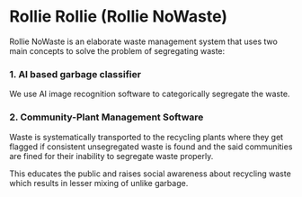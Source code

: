 # Rollie Rollie (Rollie NoWaste)
Rollie NoWaste is an elaborate waste management system that uses two main concepts to solve the problem of segregating waste:

### 1. AI based garbage classifier 
We use AI image recognition software to categorically segregate the waste.

### 2. Community-Plant Management Software 
Waste is systematically transported to the recycling plants where they get flagged if consistent unsegregated waste is found and the said communities are fined for their inability to segregate waste properly.

This educates the public and raises social awareness about recycling waste which results in lesser mixing of unlike garbage.